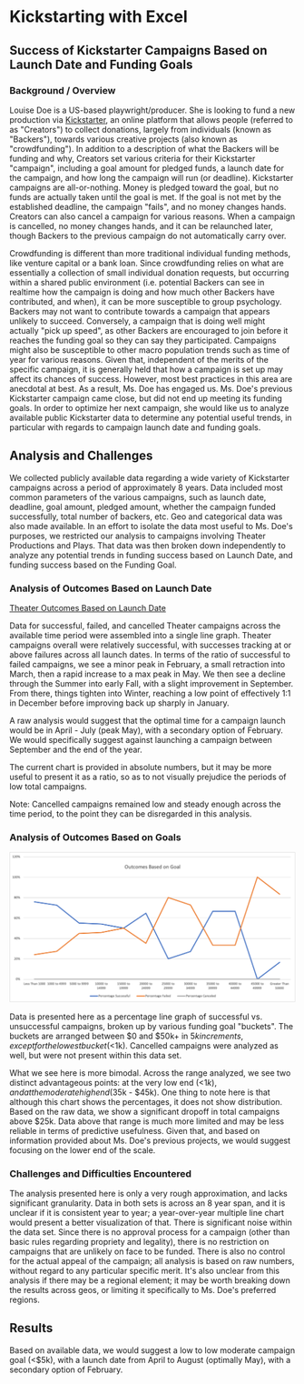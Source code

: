 # Kickstarting with Excel

## Success of Kickstarter Campaigns Based on Launch Date and Funding Goals

### Background / Overview

Louise Doe is a US-based playwright/producer. She is looking to fund a new production via [Kickstarter](https://www.kickstarter.com/learn), an online platform that allows people (referred to as "Creators") to collect donations, largely from individuals (known as "Backers"), towards various creative projects (also known as "crowdfunding"). In addition to a description of what the Backers will be funding and why, Creators set various criteria for their Kickstarter "campaign", including a goal amount for pledged funds, a launch date for the campaign, and how long the campaign will run (or deadline). Kickstarter campaigns are all-or-nothing. Money is pledged toward the goal, but no funds are actually taken until the goal is met. If the goal is not met by the established deadline, the campaign "fails", and no money changes hands. Creators can also cancel a campaign for various reasons. When a campaign is cancelled, no money changes hands, and it can be relaunched later, though Backers to the previous campaign do not automatically carry over. 

Crowdfunding is different than more traditional individual funding methods, like venture capital or a bank loan. Since crowdfunding relies on what are essentially a collection of small individual donation requests, but occurring within a shared public environment (i.e. potential Backers can see in realtime how the campaign is doing and how much other Backers have contributed, and when), it can be more susceptible to group psychology. Backers may not want to contribute towards a campaign that appears unlikely to succeed. Conversely, a campaign that is doing well might actually "pick up speed", as other Backers are encouraged to join before it reaches the funding goal so they can say they participated. Campaigns might also be susceptible to other macro population trends such as time of year for various reasons. Given that, independent of the merits of the specific campaign, it is generally held that how a campaign is set up may affect its chances of success. However, most best practices in this area are anecdotal at best. As a result, Ms. Doe has engaged us. Ms. Doe's previous Kickstarter campaign came close, but did not end up meeting its funding goals. In order to optimize her next campaign, she would like us to analyze available public Kickstarter data to determine any potential useful trends, in particular with regards to campaign launch date and funding goals.

## Analysis and Challenges

We collected publicly available data regarding a wide variety of Kickstarter campaigns across a period of approximately 8 years. Data included most common parameters of the various campaigns, such as launch date, deadline, goal amount, pledged amount, whether the campaign funded successfully, total number of backers, etc. Geo and categorical data was also made available. In an effort to isolate the data most useful to Ms. Doe's purposes, we restricted our analysis to campaigns involving Theater Productions and Plays. That data was then broken down independently to analyze any potential trends in funding success based on Launch Date, and funding success based on the Funding Goal.

### Analysis of Outcomes Based on Launch Date

[Theater Outcomes Based on Launch Date](/Theater_Outcomes_vs_Launch.png)

Data for successful, failed, and cancelled Theater campaigns across the available time period were assembled into a single line graph. Theater campaigns overall were relatively successful, with successes tracking at or above failures across all launch dates. In terms of the ratio of successful to failed campaigns, we see a minor peak in February, a small retraction into March, then a rapid increase to a max peak in May. We then see a decline through the Summer into early Fall, with a slight improvement in September. From there, things tighten into Winter, reaching a low point of effectively 1:1 in December before improving back up sharply in January. 

A raw analysis would suggest that the optimal time for a campaign launch would be in April - July (peak May), with a secondary option of February. We would specifically suggest against launching a campaign between September and the end of the year. 

The current chart is provided in absolute numbers, but it may be more useful to present it as a ratio, so as to not visually prejudice the periods of low total campaigns.

Note: Cancelled campaigns remained low and steady enough across the time period, to the point they can be disregarded in this analysis. 

### Analysis of Outcomes Based on Goals

![Outcome Based on Goal](Outcomes_vs_Goals.png)

Data is presented here as a percentage line graph of successful vs. unsuccessful campaigns, broken up by various funding goal "buckets". The buckets are arranged between $0 and $50k+ in $5k increments, except for the lowest bucket (<$1k). Cancelled campaigns were analyzed as well, but were not present within this data set. 

What we see here is more bimodal. Across the range analyzed, we see two distinct advantageous points: at the very low end (<$1k), and at the moderate high end ($35k - $45k). One thing to note here is that although this chart shows the percentages, it does not show distribution. Based on the raw data, we show a significant dropoff in total campaigns above $25k. Data above that range is much more limited and may be less reliable in terms of predictive usefulness. Given that, and based on information provided about Ms. Doe's previous projects, we would suggest focusing on the lower end of the scale.

### Challenges and Difficulties Encountered

The analysis presented here is only a very rough approximation, and lacks significant granularity. Data in both sets is across an 8 year span, and it is unclear if it is consistent year to year; a year-over-year multiple line chart would present a better visualization of that. There is significant noise within the data set. Since there is no approval process for a campaign (other than basic rules regarding propriety and legality), there is no restriction on campaigns that are unlikely on face to be funded. There is also no control for the actual appeal of the campaign; all analysis is based on raw numbers, without regard to any particular specific merit. It's also unclear from this analysis if there may be a regional element; it may be worth breaking down the results across geos, or limiting it specifically to Ms. Doe's preferred regions. 

## Results

Based on available data, we would suggest a low to low moderate campaign goal (<$5k), with a launch date from April to August (optimally May), with a secondary option of February. 

